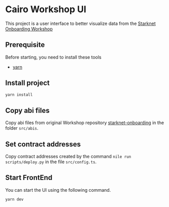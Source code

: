 # Cairo Workshop UI

This project is a user interface to better visualize data from the [Starknet Onboarding Workshop](https://github.com/onlydustxyz/starknet-onboarding)

## Prerequisite

Before starting, you need to install these tools

- [yarn](https://classic.yarnpkg.com/lang/en/docs/install/#mac-stable)

## Install project 

```bash
yarn install
```

## Copy abi files

Copy abi files from original Workshop repository [starknet-onboarding](https://github.com/onlydustxyz/starknet-onboarding) in the folder `src/abis`.

## Set contract addresses

Copy contract addresses created by the command `nile run scripts/deploy.py` in the file `src/config.ts`.

## Start FrontEnd

You can start the UI using the following command.

```bash
yarn dev
```